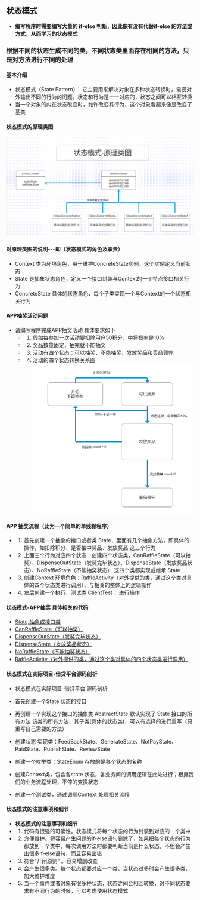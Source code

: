 ## 状态模式 

* **编写程序时需要编写大量的 if-else 判断，因此像有没有代替if-else 的方法或方式，从而学习的状态模式**
### 根据不同的状态生成不同的类，不同状态类里面存在相同的方法，只是对方法进行不同的处理
#### 基本介绍
* 状态模式（State Pattern）： 它主要用来解决对象在多种状态转换时，需要对外输出不同的行为的问题。状态和行为是一一对应的，状态之间可以相互转换
* 当一个对象的内在状态改变时，允许改变其行为，这个对象看起来像是改变了基类
  
#### 状态模式的原理类图
![状态类图-原理模式](./file/状态模式-原理类图.jpg)



#### 对原理类图的说明---即（状态模式的角色及职责）
* Context 类为环境角色，用于维护ConcreteState实例，这个实例定义当前状态
* State 是抽象状态角色，定义一个接口封装与Context的一个特点接口相关行为 
* ConcreteState 具体的状态角色，每个子类实现一个与Context的一个状态相关行为

#### APP抽奖活动问题
* 请编写程序完成APP抽奖活动  具体要求如下
  * 1. 假如每参加一次活动要扣除用户50积分，中将概率是10%
  * 2. 奖品数量固定，抽完就不能抽奖
  * 3. 活动有四个状态：可以抽奖、不能抽奖、发放奖品和奖品领完
  * 4. 活动的四个状态转换关系图
![APP 抽奖活动流程图](./file/状态模式APP流程.jpg)

#### APP 抽奖流程（此为一个简单的单线程程序）
* 1. 首先创建一个抽象的接口或者类  State，里面有几个抽象方法，即具体的操作，如扣除积分、是否抽中奖品、发放奖品  这三个行为
* 2. 上面三个行为对应四个状态：创建四个状态类，CanRaffleState（可以抽奖）、DispenseOutState（发奖完毕状态）、DispenseState（发放奖品状态）、NoRaffleState（不能抽奖状态） 这四个类都实现或继承 State
* 3. 创建Context 环境角色：RaffleActivity（对外提供的类，通过这个类对具体的四个状态类进行调用）、与相关的整体上的逻辑操作
* 4. 左后创建一个执行、测试类 ClientTest ，进行操作

#### 状态模式-APP抽奖 具体相关的代码
* [State,抽象或接口类](\file\状态模式相关说明代码\state\State.java)
* [CanRaffleState（可以抽奖）](\file\状态模式相关说明代码\state\CanRaffleState.java)
* [DispenseOutState（发奖完毕状态）](\file\状态模式相关说明代码\state\DispenseOutState.java)
* [DispenseState（发放奖品状态）](\file\状态模式相关说明代码\state\DispenseState.java)
* [NoRaffleState（不能抽奖状态）](\file\状态模式相关说明代码\state\NoRaffleState.java)
* [RaffleActivity（对外提供的类，通过这个类对具体的四个状态类进行调用）](\file\状态模式相关说明代码\state\RaffleActivity.java)


#### 状态模式在实际项目-借贷平台源码剖析
* 状态模式在实际项目-借贷平台  源码剖析


* 首先创建一个State 状态的接口
* 再创建一个实现这个接口的抽象类 AbstractState 默认实现了 State 接口的所有方法 该类的所有方法，其子类(具体的状态类)，可以有选择的进行重写（只重写自己需要的方法）
* 创建状态 实现类：FeedBackState、GenerateState、NotPayState、PaidState、PublishState、ReviewState
* 创建一个枚举类：StateEnum 存放的是各个状态的名称
* 创建Context类，包含各state 状态，各业务间的调用逻辑在此处进行；根据我们的业务流程处理，不停的变换状态
* 创建一个测试类，通过调用Context 处理相关流程


#### 状态模式的注意事项和细节
* **状态模式的注意事项和细节**
* 1. 代码有很强的可读性。状态模式将每个状态的行为封装到对应的一个类中
* 2. 方便维护。将容易产生问题的if-else语句删除了，如果把每个状态的行为都放到一个类中，每次调用方法时都要判断当前是什么状态，不但会产生出很多if-else语句，而且容易出错
* 3. 符合“开闭原则” 。容易增删改查
* 4. 会产生很多类。每个状态都要对应一个类，当状态过多时会产生很多类，加大维护难度
* 5. 当一个事件或者对象有很多种状态，状态之间会相互转换，对不同状态要求有不同行为的时候，可以考虑使用状态模式